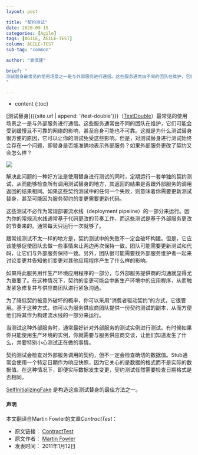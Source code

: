 ```yaml
---
layout: post

title: "契约测试"
date: 2020-09-15
categories: [Agile]
tags: [AGILE, AGILE-TEST]
column: AGILE-TEST
sub-tag: "common"

author: "袁慎建"

brief: "
测试替身最常见的使用场景之一是与外部服务进行通信。这些服务通常由不同的团队在维护，它们可能会受到缓慢且不可靠的网络的影响，甚至自身可能也不可靠。这就是为什么测试替身很方便的原因，它可以让你的测试免受这些影响。但是，对测试替身进行测试始终会存在一个问题，即替身是否能准确地表示外部服务？如果外部服务更改了契约又会怎么样？
"

---
```


* content
{:toc}


[测试替身]({{site.url | append: '/test-double'}})（[TestDouble](https://martinfowler.com/bliki/TestDouble.html)）最常见的使用场景之一是与外部服务进行通信。这些服务通常由不同的团队在维护，它们可能会受到缓慢且不可靠的网络的影响，甚至自身可能也不可靠。这就是为什么测试替身很方便的原因，它可以让你的测试免受这些影响。但是，对测试替身进行测试始终会存在一个问题，即替身是否能准确地表示外部服务？如果外部服务更改了契约又会怎么样？

![](https://martinfowler.com/bliki/images/contractTest/sketch.png)

解决此问题的一种好方法是使用替身进行测试的同时，定期运行一套单独的契约测试，从而能够检查所有调用测试替身的地方，其返回的结果是否跟外部服务的调用返回的结果相同。如果这些契约测试中的任何一个失败，则意味着你需要更新测试替身，甚至可能因为服务契约的变更需要更新代码。

这些测试不必作为常规部署流水线（deployment pipeline）的一部分来运行。因为你的常规流水线通常基于代码更改的节奏工作，而这些测试是基于外部服务更改的节奏来的。通常每天只运行一次就够了。

跟常规测试不太一样的地方是，契约测试中的失败不一定会破坏构建。但是，它应该能够促使团队去做一些事情来让两边再次保持一致。团队可能需要更新测试和代码，让它们与外部服务保持一致。另外，团队很可能需要找外部服务维护者一起来讨论变更并告知他们变更对其他应用程序产生了什么样的影响。

如果将此服务用作生产环境应用程序的一部分，与外部服务提供商的沟通就显得尤为重要了。在这种情况下，契约的变更可能会中断生产环境中的应用程序，从而触发紧急修复并与供应商团队进行紧急沟通。

为了降低契约被意外破坏的概率，你可以采用“消费者驱动契约”的方式，它很管用。基于这种方式，你可以为服务供应商团队提供一份契约测试的副本，从而方便他们将其作为构建流水线的一部分来运行。

当测试这种外部服务时，通常最好针对外部服务的测试实例进行测试。有时候如果你只能使用生产环境的实例，你就需要与服务供应商交谈，让他们知道发生了什么，并要特别小心测试正在做的事情。


契约测试会检查对外部服务调用的契约，但不一定会检查确切的数据值。Stub通常会使用一个特定日期作为响应快照，因为它关心的是数据的格式而不是实际的数据值。在这种情况下，即便实际数据发生变更，契约测试任然需要检查日期格式是否相同。


[SelfInitializingFake](https://martinfowler.com/bliki/SelfInitializingFake.html)
是构造这些测试替身的最佳方法之一。


#### 声明
本文翻译自Martin Fowler的文章*ContractTest*：

- 原文链接： [ContractTest](https://martinfowler.com/bliki/ContractTest.html)
- 原文作者： [Martin Fowler](https://martinfowler.com/)
- 发表时间： 2011年1月12日
